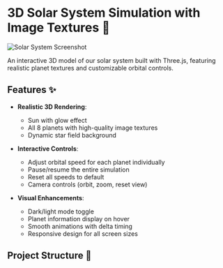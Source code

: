 # 3D Solar System Simulation with Image Textures 🌌

![Solar System Screenshot](assets/images/sun.jpg) <!-- Replace with actual screenshot if available -->

An interactive 3D model of our solar system built with Three.js, featuring realistic planet textures and customizable orbital controls.

## Features ✨

- **Realistic 3D Rendering**:
  - Sun with glow effect
  - All 8 planets with high-quality image textures
  - Dynamic star field background

- **Interactive Controls**:
  - Adjust orbital speed for each planet individually
  - Pause/resume the entire simulation
  - Reset all speeds to default
  - Camera controls (orbit, zoom, reset view)

- **Visual Enhancements**:
  - Dark/light mode toggle
  - Planet information display on hover
  - Smooth animations with delta timing
  - Responsive design for all screen sizes

## Project Structure 📁
